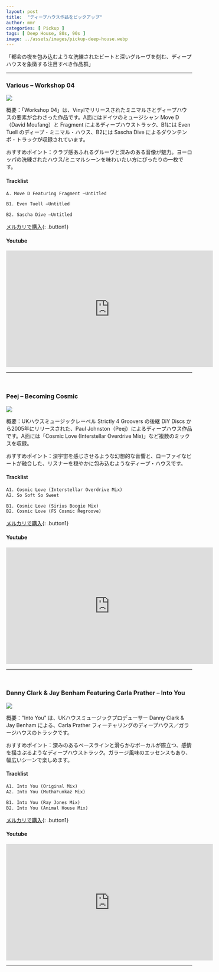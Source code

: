 ```yaml
---
layout: post
title:  "ディープハウス作品をピックアップ"
author: mmr
categories: [ Pickup ]
tags: [ Deep House, 80s, 90s ]
image: ../assets/images/pickup-deep-house.webp
---
```


「都会の夜を包み込むような洗練されたビートと深いグルーヴを刻む、ディープハウスを象徴する注目すべき作品群」

<hr>

### Various – Workshop 04
<a href="https://jp.mercari.com/item/m23721694643?afid=6142608987"><img src="../assets/images/Various%20%E2%80%93%20Workshop%2004.webp"></a>

概要：「Workshop 04」は、Vinylでリリースされたミニマルさとディープハウスの要素が合わさった作品です。A面にはドイツのミュージシャン Move D（David Moufang）と Fragment によるディープハウストラック、B1には Even Tuell のディープ・ミニマル・ハウス、B2には Sascha Dive によるダウンテンポ・トラックが収録されています。

おすすめポイント：クラブ感あふれるグルーヴと深みのある音像が魅力。ヨーロッパの洗練されたハウス/ミニマルシーンを味わいたい方にぴったりの一枚です。

#### Tracklist
```md
A. Move D Featuring Fragment –Untitled

B1. Even Tuell –Untitled

B2. Sascha Dive –Untitled
```


[メルカリで購入](https://jp.mercari.com/item/m23721694643?afid=6142608987){: .button1}


#### Youtube
<iframe width="560" height="315" src="https://www.youtube.com/embed/N1PuDFDx3ak?si=I1qg36Dx918i_y1J" title="YouTube video player" frameborder="0" allow="accelerometer; autoplay; clipboard-write; encrypted-media; gyroscope; picture-in-picture; web-share" referrerpolicy="strict-origin-when-cross-origin" allowfullscreen></iframe>
<hr>
<br>

### Peej – Becoming Cosmic
<a href="https://jp.mercari.com/item/m76703865662?afid=6142608987"><img src="../assets/images/Peej%20%E2%80%93%20Becoming%20Cosmic.webp"></a>

概要：UKハウスミュージックレーベル Strictly 4 Groovers の後継 DiY Discs から2005年にリリースされた、Paul Johnston（Peej）によるディープハウス作品です。A面には「Cosmic Love (Interstellar Overdrive Mix)」など複数のミックスを収録。

おすすめポイント：深宇宙を感じさせるような幻想的な音響と、ローファイなビートが融合した、リスナーを穏やかに包み込むようなディープ・ハウスです。

#### Tracklist
```md
A1. Cosmic Love (Interstellar Overdrive Mix)
A2. So Soft So Sweet

B1. Cosmic Love (Sirius Boogie Mix)
B2. Cosmic Love (FS Cosmic Regroove)
```


[メルカリで購入](https://jp.mercari.com/item/m76703865662?afid=6142608987){: .button1}


#### Youtube
<iframe width="560" height="315" src="https://www.youtube.com/embed/jNICn-7P5X4?si=DhSN8Z4qbXKrOcUn" title="YouTube video player" frameborder="0" allow="accelerometer; autoplay; clipboard-write; encrypted-media; gyroscope; picture-in-picture; web-share" referrerpolicy="strict-origin-when-cross-origin" allowfullscreen></iframe>
<hr>
<br>


### Danny Clark & Jay Benham Featuring Carla Prather – Into You
<a href="https://jp.mercari.com/item/m15102745172?afid=6142608987"><img src="../assets/images/Danny%20Clark%20&%20Jay%20Benham%20Featuring%20Carla%20Prather%20%E2%80%93%20Into%20You.webp"></a>

概要："Into You" は、UKハウスミュージックプロデューサー Danny Clark & Jay Benham による、Carla Prather フィーチャリングのディープハウス／ガラージハウスのトラックです。

おすすめポイント：深みのあるベースラインと滑らかなボーカルが際立つ、感情を揺さぶるようなディープハウストラック。ガラージ風味のエッセンスもあり、幅広いシーンで楽しめます。

#### Tracklist
```md
A1. Into You (Original Mix)
A2. Into You (MuthaFunkaz Mix)

B1. Into You (Ray Jones Mix)
B2. Into You (Animal House Mix)
```


[メルカリで購入](https://jp.mercari.com/item/m15102745172?afid=6142608987){: .button1}


#### Youtube
<iframe width="560" height="315" src="https://www.youtube.com/embed/j83LVLU8_pA?si=eBqbfZRVKCuxpkC5" title="YouTube video player" frameborder="0" allow="accelerometer; autoplay; clipboard-write; encrypted-media; gyroscope; picture-in-picture; web-share" referrerpolicy="strict-origin-when-cross-origin" allowfullscreen></iframe>
<hr>
<br>